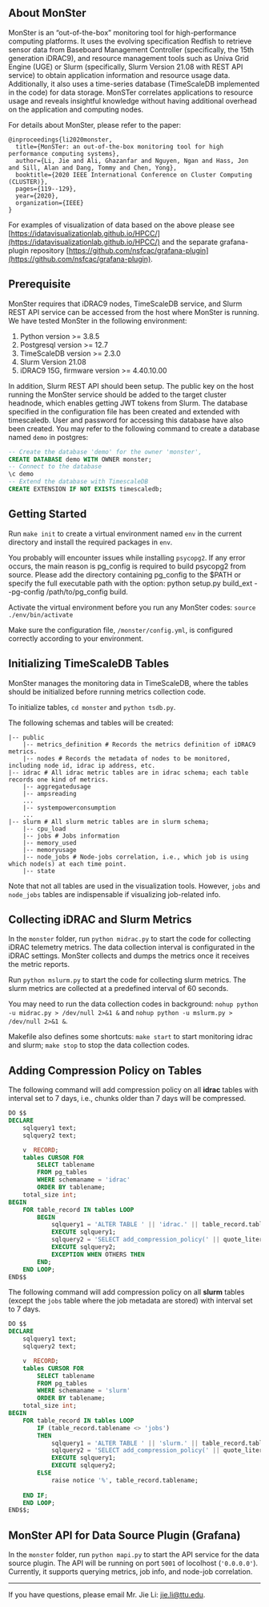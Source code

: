 ## About MonSter ##
MonSter is an “out-of-the-box” monitoring tool for high-performance computing platforms. It uses the evolving specification Redfish to retrieve sensor data from Baseboard Management Controller (specifically, the 15th generation iDRAC9), and resource management tools such as Univa Grid Engine (UGE) or Slurm (specifically, Slurm Version 21.08 with REST API service) to obtain application information and resource usage data. Additionally, it also uses a time-series database (TimeScaleDB implemented in the code) for data storage. MonSTer correlates applications to resource usage and reveals insightful knowledge without having additional overhead on the application and computing nodes. 

For details about MonSter, please refer to the paper: 
```
@inproceedings{li2020monster,
  title={MonSTer: an out-of-the-box monitoring tool for high performance computing systems},
  author={Li, Jie and Ali, Ghazanfar and Nguyen, Ngan and Hass, Jon and Sill, Alan and Dang, Tommy and Chen, Yong},
  booktitle={2020 IEEE International Conference on Cluster Computing (CLUSTER)},
  pages={119--129},
  year={2020},
  organization={IEEE}
}
```

For examples of visualization of data based on the above please see [https://idatavisualizationlab.github.io/HPCC/](https://idatavisualizationlab.github.io/HPCC/) and the separate grafana-plugin repository [https://github.com/nsfcac/grafana-plugin](https://github.com/nsfcac/grafana-plugin).

## Prerequisite ## 
MonSter requires that iDRAC9 nodes, TimeScaleDB service, and Slurm REST API service can be accessed from the host where MonSter is running. We have tested MonSter in the following environment:

1. Python version >= 3.8.5
2. Postgresql version >= 12.7
3. TimeScaleDB version >= 2.3.0
4. Slurm Version 21.08
5. iDRAC9 15G, firmware version >= 4.40.10.00

In addition, Slurm REST API should been setup. The public key on the host running the MonSter service should be added to the target cluster headnode, which enables getting JWT tokens from Slurm. The database specified in the configuration file has been created and
extended with timescaledb. User and password for accessing this database have also been created. You may refer to the following command to create a database named `demo` in postgres:

```sql
-- Create the database 'demo' for the owner 'monster',
CREATE DATABASE demo WITH OWNER monster;
-- Connect to the database
\c demo
-- Extend the database with TimescaleDB
CREATE EXTENSION IF NOT EXISTS timescaledb;
```


## Getting Started ##

Run `make init` to create a virtual environment named `env` in the current directory and install the required packages in `env`.

You probably will encounter issues while installing `psycopg2`. If any error occurs, the main reason is pg_config is required to build psycopg2 from source. Please add the directory containing pg_config to the $PATH or specify the full executable path with the option: python setup.py build_ext --pg-config /path/to/pg_config build.

Activate the virtual environment before you run any MonSter codes: `source ./env/bin/activate`

Make sure the configuration file, `/monster/config.yml`, is configured correctly according to your environment.

## Initializing TimeScaleDB Tables ##
MonSter manages the monitoring data in TimeScaleDB, where the tables should be initialized before running metrics collection code. 

To initialize tables, `cd monster` and `python tsdb.py`.  

The following schemas and tables will be created:

```
|-- public
    |-- metrics_definition # Records the metrics definition of iDRAC9 metrics.
    |-- nodes # Records the metadata of nodes to be monitored, including node id, idrac ip address, etc.
|-- idrac # All idrac metric tables are in idrac schema; each table records one kind of metrics.
    |-- aggregatedusage
    |-- ampsreading
    ...
    |-- systempowerconsumption
    ...
|-- slurm # All slurm metric tables are in slurm schema;
    |-- cpu_load
    |-- jobs # Jobs information
    |-- memory_used
    |-- memoryusage
    |-- node_jobs # Node-jobs correlation, i.e., which job is using which node(s) at each time point. 
    |-- state
```

Note that not all tables are used in the visualization tools. However, `jobs` and `node_jobs` tables are indispensable if visualizing job-related info.

## Collecting iDRAC and Slurm Metrics ##

In the `monster` folder, run `python midrac.py` to start the code for collecting iDRAC telemetry metrics. The data collection interval is configurated in the iDRAC settings. MonSter collects and dumps the metrics once it receives the metric reports. 

Run `python mslurm.py` to start the code for collecting slurm metrics. The slurm metrics are collected at a predefined interval of 60 seconds.

You may need to run the data collection codes in background:
`nohup python -u midrac.py > /dev/null 2>&1 &` and `nohup python -u mslurm.py > /dev/null 2>&1 &`. 

Makefile also defines some shortcuts: `make start` to start monitoring idrac and slurm; `make stop` to stop the data collection codes. 

## Adding Compression Policy on Tables ##

The following command will add compression policy on all **idrac** tables with interval set to 7 days, i.e., chunks older than 7 days will be compressed.

```sql
DO $$
DECLARE
    sqlquery1 text;
    sqlquery2 text;

    v  RECORD;
    tables CURSOR FOR
        SELECT tablename
        FROM pg_tables
        WHERE schemaname = 'idrac'
        ORDER BY tablename;
    total_size int;
BEGIN
    FOR table_record IN tables LOOP
        BEGIN
            sqlquery1 = 'ALTER TABLE ' || 'idrac.' || table_record.tablename || ' SET (timescaledb.compress, timescaledb.compress_segmentby = '|| quote_literal('nodeid') || ');';
            EXECUTE sqlquery1;
            sqlquery2 = 'SELECT add_compression_policy(' || quote_literal('idrac.' || table_record.tablename) || ', INTERVAL '|| quote_literal('7 days') || ');';
            EXECUTE sqlquery2;
            EXCEPTION WHEN OTHERS THEN
        END;
    END LOOP;
END$$
```

The following command will add compression policy on all **slurm** tables (except the `jobs` table where the job metadata are stored) with interval set to 7 days.

```sql
DO $$
DECLARE
    sqlquery1 text;
    sqlquery2 text;

    v  RECORD;
    tables CURSOR FOR
        SELECT tablename
        FROM pg_tables
        WHERE schemaname = 'slurm'
        ORDER BY tablename;
    total_size int;
BEGIN
    FOR table_record IN tables LOOP
        IF (table_record.tablename <> 'jobs')
        THEN
            sqlquery1 = 'ALTER TABLE ' || 'slurm.' || table_record.tablename || ' SET (timescaledb.compress, timescaledb.compress_segmentby = '|| quote_literal('nodeid') || ');';
            sqlquery2 = 'SELECT add_compression_policy(' || quote_literal('slurm.' || table_record.tablename) || ', INTERVAL '|| quote_literal('7 days') || ');';
            EXECUTE sqlquery1;
            EXECUTE sqlquery2;
        ELSE
			raise notice '%', table_record.tablename;
	
    END IF;
    END LOOP;
END$$;
```

## MonSter API for Data Source Plugin (Grafana) ##

In the `monster` folder, run `python mapi.py` to start the API service for the data source plugin. The API will be running on port `5001` of locolhost (`'0.0.0.0'`). Currently, it supports querying metrics, job info, and node-job correlation.

---
If you have questions, please email Mr. Jie Li: jie.li@ttu.edu.

